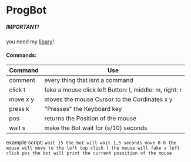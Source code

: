 # ProgBot

##### IMPORTANT!
you need my [libary](http://github.com/mrbesen/Y-Lib)!


#### Commands:
Command | Use
--------|----------
comment | every thing that isnt a command
click t | fake a mouse click left Button: l, middle: m, right: r
move x y | moves the mouse Cursor to the Cordinates x y
press k | "Presses" the Keyboard key
pos | returns the Position of the mouse
wait s |make the Bot wait for (s/10) seconds


example script:
`
wait 15
the bot will wait 1,5 seconds
move 0 0
the mouse will move to the left top
click l
the mouse will fake a left click
pos
the bot will print the current possition of the mouse
`
